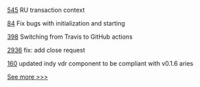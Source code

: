 
[545](https://github.com/hyperledger/fabric-docs-i18n/pull/545) RU transaction context

[84](https://github.com/hyperledger-labs/firefly-cli/pull/84) Fix bugs with initialization and starting

[398](https://github.com/hyperledger-labs/Scorex/pull/398) Switching from Travis to GitHub actions

[2936](https://github.com/hyperledger/aries-framework-go/pull/2936) fix: add close request

[160](https://github.com/hyperledger/aries-framework-go-ext/pull/160) updated indy vdr component to be compliant with v0.1.6 aries


[See more >>>](https://start-here.hyperledger.org/pull-requests)

